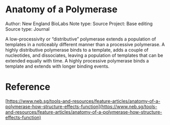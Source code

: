 # Anatomy of a Polymerase

Author: New England BioLabs
Note type: Source
Project: Base editing
Source type: Journal

A low-processivity or “distributive” polymerase extends a population of templates in a noticeably different manner than a processive polymerase. A highly distributive polymerase binds to a template, adds a couple of nucleotides, and dissociates, leaving a population of templates that can be extended equally with time. A highly processive polymerase binds a template and extends with longer binding events.

# Reference

[https://www.neb.sg/tools-and-resources/feature-articles/anatomy-of-a-polymerase-how-structure-effects-function](https://www.neb.sg/tools-and-resources/feature-articles/anatomy-of-a-polymerase-how-structure-effects-function)